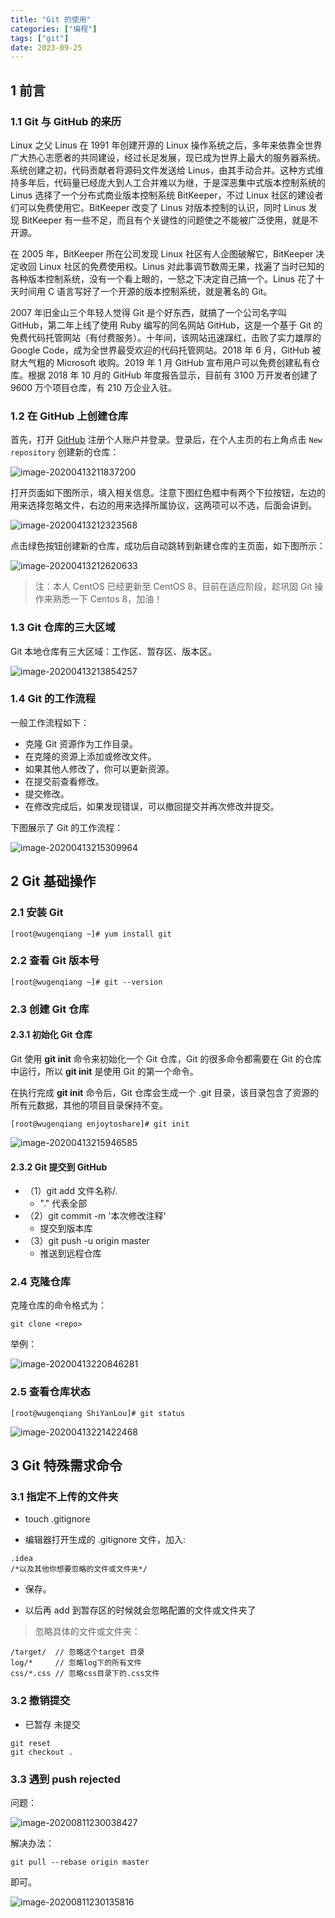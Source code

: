 ```yaml
---
title: "Git 的使用"
categories: ["编程"]
tags: ["git"]
date: 2023-09-25
---
```


## 1 前言

### 1.1 Git 与 GitHub 的来历

Linux 之父 Linus 在 1991 年创建开源的 Linux 操作系统之后，多年来依靠全世界广大热心志愿者的共同建设，经过长足发展，现已成为世界上最大的服务器系统。系统创建之初，代码贡献者将源码文件发送给 Linus，由其手动合并。这种方式维持多年后，代码量已经庞大到人工合并难以为继，于是深恶集中式版本控制系统的 Linus 选择了一个分布式商业版本控制系统 BitKeeper，不过 Linux 社区的建设者们可以免费使用它。BitKeeper 改变了 Linus 对版本控制的认识，同时 Linus 发现 BitKeeper 有一些不足，而且有个关键性的问题使之不能被广泛使用，就是不开源。

在 2005 年，BitKeeper 所在公司发现 Linux 社区有人企图破解它，BitKeeper 决定收回 Linux 社区的免费使用权。Linus 对此事调节数周无果，找遍了当时已知的各种版本控制系统，没有一个看上眼的，一怒之下决定自己搞一个。Linus 花了十天时间用 C 语言写好了一个开源的版本控制系统，就是著名的 Git。

2007 年旧金山三个年轻人觉得 Git 是个好东西，就搞了一个公司名字叫 GitHub，第二年上线了使用 Ruby 编写的同名网站 GitHub，这是一个基于 Git 的免费代码托管网站（有付费服务）。十年间，该网站迅速蹿红，击败了实力雄厚的 Google Code，成为全世界最受欢迎的代码托管网站。2018 年 6 月，GitHub 被财大气粗的 Microsoft 收购。2019 年 1 月 GitHub 宣布用户可以免费创建私有仓库。根据 2018 年 10 月的 GitHub 年度报告显示，目前有 3100 万开发者创建了 9600 万个项目仓库，有 210 万企业入驻。

### 1.2 在 GitHub 上创建仓库

首先，打开 [GitHub](https://github.com/) 注册个人账户并登录。登录后，在个人主页的右上角点击 `New repository` 创建新的仓库：

![image-20200413211837200](../images/image-20200413211837200.png)

打开页面如下图所示，填入相关信息。注意下图红色框中有两个下拉按钮，左边的用来选择忽略文件，右边的用来选择所属协议，这两项可以不选，后面会讲到。

![image-20200413212323568](../images/image-20200413212323568.png)

点击绿色按钮创建新的仓库，成功后自动跳转到新建仓库的主页面，如下图所示：

![image-20200413212620633](../images/image-20200413212620633.png)

> 注：本人 CentOS 已经更新至 CentOS 8，目前在适应阶段，趁巩固 Git 操作来熟悉一下 Centos 8，加油！

### 1.3 Git 仓库的三大区域

Git 本地仓库有三大区域：工作区、暂存区、版本区。

![image-20200413213854257](../images/image-20200413213854257.png)

### 1.4 Git 的工作流程

一般工作流程如下：

- 克隆 Git 资源作为工作目录。
- 在克隆的资源上添加或修改文件。
- 如果其他人修改了，你可以更新资源。
- 在提交前查看修改。
- 提交修改。
- 在修改完成后，如果发现错误，可以撤回提交并再次修改并提交。

下图展示了 Git 的工作流程：

![image-20200413215309964](../images/image-20200413215309964.png)

## 2 Git 基础操作

### 2.1 安装 Git

```
[root@wugenqiang ~]# yum install git
```

### 2.2 查看 Git 版本号

```
[root@wugenqiang ~]# git --version
```

### 2.3 创建 Git 仓库

#### 2.3.1 初始化 Git 仓库

Git 使用 **git init** 命令来初始化一个 Git 仓库，Git 的很多命令都需要在 Git 的仓库中运行，所以 **git init** 是使用 Git 的第一个命令。

在执行完成 **git init** 命令后，Git 仓库会生成一个 .git 目录，该目录包含了资源的所有元数据，其他的项目目录保持不变。

```
[root@wugenqiang enjoytoshare]# git init
```

![image-20200413215946585](../images/image-20200413215946585.png)

#### 2.3.2 Git 提交到 GitHub

* （1）git add 文件名称/.
  * "." 代表全部
* （2）git commit -m  '本次修改注释'
  * 提交到版本库
* （3）git push -u origin master 
  * 推送到远程仓库

### 2.4 克隆仓库

克隆仓库的命令格式为：

```
git clone <repo>
```

举例：

![image-20200413220846281](../images/image-20200413220846281.png)

### 2.5 查看仓库状态

```
[root@wugenqiang ShiYanLou]# git status
```

![image-20200413221422468](../images/image-20200413221422468.png)



## 3 Git 特殊需求命令

### 3.1 指定不上传的文件夹

* touch .gitignore 

* 编辑器打开生成的 .gitignore 文件，加入:

```
.idea
/*以及其他你想要忽略的文件或文件夹*/
```

* 保存。

* 以后再 add 到暂存区的时候就会忽略配置的文件或文件夹了

> 忽略具体的文件或文件夹：

```
/target/  // 忽略这个target 目录
log/*     // 忽略log下的所有文件
css/*.css // 忽略css目录下的.css文件
```

### 3.2 撤销提交

* 已暂存 未提交

```
git reset
git checkout .
```

### 3.3 遇到 push rejected

问题：

![image-20200811230038427](https://cdn.jsdelivr.net/gh/wugenqiang/PictureBed/images/01/20200811230040.png)

解决办法：

```
git pull --rebase origin master
```

即可。

![image-20200811230135816](https://cdn.jsdelivr.net/gh/wugenqiang/PictureBed/images/01/20200811230137.png)